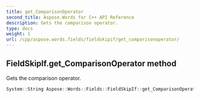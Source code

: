 ```yaml
---
title: get_ComparisonOperator
second_title: Aspose.Words for C++ API Reference
description: Gets the comparison operator.
type: docs
weight: 1
url: /cpp/aspose.words.fields/fieldskipif/get_comparisonoperator/
---
```

## FieldSkipIf.get_ComparisonOperator method


Gets the comparison operator.

```cpp
System::String Aspose::Words::Fields::FieldSkipIf::get_ComparisonOperator()
```

